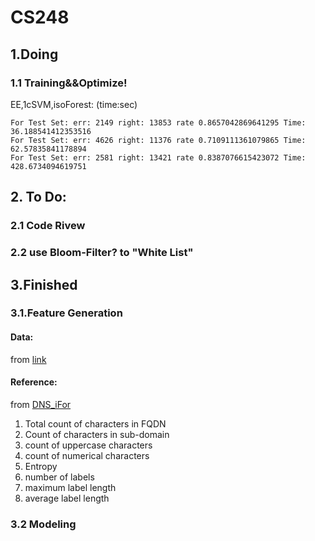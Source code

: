 # CS248
## 1.Doing
### 1.1 Training&&Optimize!
EE,1cSVM,isoForest: (time:sec)
```
For Test Set: err: 2149 right: 13853 rate 0.8657042869641295 Time: 36.188541412353516
For Test Set: err: 4626 right: 11376 rate 0.7109111361079865 Time: 62.57835841178894
For Test Set: err: 2581 right: 13421 rate 0.8387076615423072 Time: 428.6734094619751
```

## 2. To Do:
### 2.1 Code Rivew
### 2.2 use Bloom-Filter? to "White List"

## 3.Finished 
### 3.1.Feature Generation
#### Data:
from [link](https://data.mendeley.com/datasets/mzn9hvdcxg/2)
#### Reference:
from [DNS_iFor](https://ieeexplore.ieee.org/document/8717806)
1. Total count of characters in FQDN 
2. Count of characters in sub-domain
3. count of uppercase characters 
4. count of numerical characters
5. Entropy
6. number of labels
7. maximum label length
8. average label length 

### 3.2 Modeling
